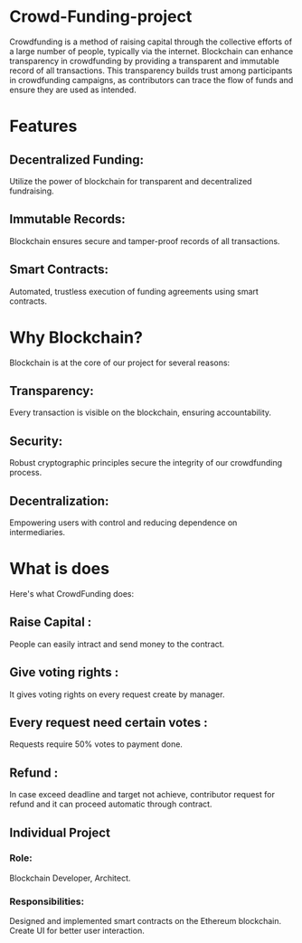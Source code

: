 # Crowd-Funding-project
Crowdfunding is a method of raising capital through the collective efforts of a large number of people, typically via the internet. 
Blockchain can enhance transparency in crowdfunding by providing a transparent and immutable record of all transactions. 
This transparency builds trust among participants in crowdfunding campaigns, as contributors can trace the flow of funds and ensure they are used as intended.

# Features
## Decentralized Funding:
  Utilize the power of blockchain for transparent and decentralized fundraising.
## Immutable Records:
  Blockchain ensures secure and tamper-proof records of all transactions.
## Smart Contracts: 
  Automated, trustless execution of funding agreements using smart contracts.

# Why Blockchain?
Blockchain is at the core of our project for several reasons:
## Transparency: 
Every transaction is visible on the blockchain, ensuring accountability.
## Security: 
Robust cryptographic principles secure the integrity of our crowdfunding process.
## Decentralization: 
Empowering users with control and reducing dependence on intermediaries.

# What is does
Here's what CrowdFunding does:
## Raise Capital :
People can easily intract and send money to the contract.
## Give voting rights :
It gives voting rights on every request create by manager.
## Every request need certain votes :
Requests require 50% votes to payment done.
## Refund :
In case exceed deadline and target not achieve, contributor request for refund and it can proceed automatic through contract.

## Individual Project
### Role:
Blockchain Developer, Architect.
### Responsibilities:
Designed and implemented smart contracts on the Ethereum blockchain.
Create UI for better user interaction.
